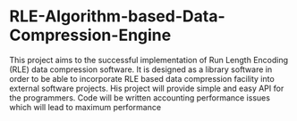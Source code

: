# RLE-Algorithm-based-Data-Compression-Engine
This project aims to the successful implementation of Run Length Encoding (RLE) data compression software. It is designed as a library software in order to be able to incorporate RLE based data compression facility into external software projects. His project will provide simple and easy API for the programmers. Code will be written accounting performance issues which will lead to maximum performance  
